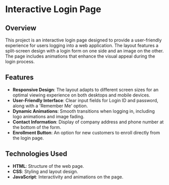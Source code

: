 # Interactive Login Page

## Overview
This project is an interactive login page designed to provide a user-friendly experience for users logging into a web application. The layout features a split-screen design with a login form on one side and an image on the other. The page includes animations that enhance the visual appeal during the login process.

## Features
- **Responsive Design**: The layout adapts to different screen sizes for an optimal viewing experience on both desktops and mobile devices.
- **User-Friendly Interface**: Clear input fields for Login ID and password, along with a 'Remember Me' option.
- **Dynamic Animations**: Smooth transitions when logging in, including logo animations and image fading.
- **Contact Information**: Display of company address and phone number at the bottom of the form.
- **Enrollment Button**: An option for new customers to enroll directly from the login page.

## Technologies Used
- **HTML**: Structure of the web page.
- **CSS**: Styling and layout design.
- **JavaScript**: Interactivity and animations on the page.

